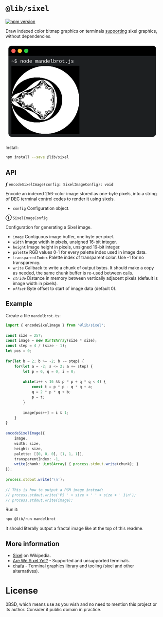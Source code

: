 # `@lib/sixel`

[![npm version](https://badgen.net/npm/v/@lib/sixel)](https://www.npmjs.com/package/@lib/sixel)

Draw indexed color bitmap graphics on terminals [supporting](https://www.arewesixelyet.com/) sixel graphics, without dependencies.

![Screenshot](doc/terminal.svg)

Install:

```bash
npm install --save @lib/sixel
```

## API

***ƒ*** `encodeSixelImage(config: SixelImageConfig): void`

Encode an indexed 256-color image stored as one-byte pixels,
into a string of DEC terminal control codes to render it using sixels.

- `config` Configuration object.

***Ⓘ*** `SixelImageConfig`

Configuration for generating a Sixel image.

- `image` Contiguous image buffer, one byte per pixel.
- `width` Image width in pixels, unsigned 16-bit integer.
- `height` Image height in pixels, unsigned 16-bit integer.
- `palette` RGB values 0-1 for every palette index used in image data.
- `transparentIndex` Palette index of transparent color. Use -1 for no transparency.
- `write` Callback to write a chunk of output bytes.
  It should make a copy as needed, the same chunk buffer is re-used between calls.
- *`stride`* Distance in memory between vertically adjacent pixels
  (default is image width in pixels).
- *`offset`* Byte offset to start of image data (default 0).

## Example

Create a file `mandelbrot.ts`:

```TypeScript
import { encodeSixelImage } from '@lib/sixel';

const size = 257;
const image = new Uint8Array(size * size);
const step = 4 / (size - 1);
let pos = 0;

for(let b = 2; b >= -2; b -= step) {
    for(let a = -2; a <= 2; a += step) {
        let p = 0, q = 0, i = 0;

        while(i++ < 16 && p * p + q * q < 4) {
            const t = p * p - q * q + a;
            q = 2 * p * q + b;
            p = t;
        }

        image[pos++] = i & 1;
    }
}

encodeSixelImage({
    image,
    width: size,
    height: size,
    palette: [[0, 0, 0], [1, 1, 1]],
    transparentIndex: -1,
    write(chunk: Uint8Array) { process.stdout.write(chunk); }
});

process.stdout.write('\n');

// This is how to output a PGM image instead:
// process.stdout.write('P5 ' + size + ' ' + size + ' 1\n');
// process.stdout.write(image);
```

Run it:

```bash
npx @lib/run mandelbrot
```

It should literally output a fractal image like at the top of this readme.

## More information

- [Sixel](https://en.wikipedia.org/wiki/Sixel) on Wikipedia.
- [Are We Sixel Yet?](https://www.arewesixelyet.com/) - Supported and unsupported terminals.
- [chafa](https://hpjansson.org/chafa/) - Terminal graphics library and tooling (sixel and other alternatives).

# License

0BSD, which means use as you wish and no need to mention this project or its author. Consider it public domain in practice.

